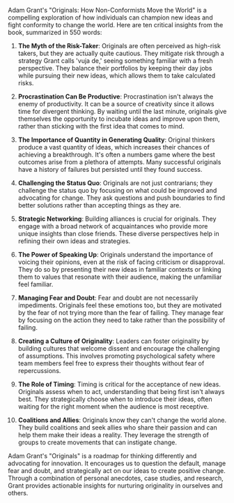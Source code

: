Adam Grant's "Originals: How Non-Conformists Move the World" is a compelling exploration of how individuals can champion new ideas and fight conformity to change the world. Here are ten critical insights from the book, summarized in 550 words:

1. **The Myth of the Risk-Taker**:
   Originals are often perceived as high-risk takers, but they are actually quite cautious. They mitigate risk through a strategy Grant calls 'vuja de,' seeing something familiar with a fresh perspective. They balance their portfolios by keeping their day jobs while pursuing their new ideas, which allows them to take calculated risks.

2. **Procrastination Can Be Productive**:
   Procrastination isn't always the enemy of productivity. It can be a source of creativity since it allows time for divergent thinking. By waiting until the last minute, originals give themselves the opportunity to incubate ideas and improve upon them, rather than sticking with the first idea that comes to mind.

3. **The Importance of Quantity in Generating Quality**:
   Original thinkers produce a vast quantity of ideas, which increases their chances of achieving a breakthrough. It's often a numbers game where the best outcomes arise from a plethora of attempts. Many successful originals have a history of failures but persisted until they found success.

4. **Challenging the Status Quo**:
   Originals are not just contrarians; they challenge the status quo by focusing on what could be improved and advocating for change. They ask questions and push boundaries to find better solutions rather than accepting things as they are.

5. **Strategic Networking**:
   Building alliances is crucial for originals. They engage with a broad network of acquaintances who provide more unique insights than close friends. These diverse perspectives help in refining their own ideas and strategies.

6. **The Power of Speaking Up**:
   Originals understand the importance of voicing their opinions, even at the risk of facing criticism or disapproval. They do so by presenting their new ideas in familiar contexts or linking them to values that resonate with their audience, making the unfamiliar feel familiar.

7. **Managing Fear and Doubt**:
   Fear and doubt are not necessarily impediments. Originals feel these emotions too, but they are motivated by the fear of not trying more than the fear of failing. They manage fear by focusing on the action they need to take rather than the possibility of failing.

8. **Creating a Culture of Originality**:
   Leaders can foster originality by building cultures that welcome dissent and encourage the challenging of assumptions. This involves promoting psychological safety where team members feel free to express their thoughts without fear of repercussions.

9. **The Role of Timing**:
   Timing is critical for the acceptance of new ideas. Originals assess when to act, understanding that being first isn't always best. They strategically choose when to introduce their ideas, often waiting for the right moment when the audience is most receptive.

10. **Coalitions and Allies**:
   Originals know they can't change the world alone. They build coalitions and seek allies who share their passion and can help them make their ideas a reality. They leverage the strength of groups to create movements that can instigate change.

Adam Grant's "Originals" is a roadmap for thinking differently and advocating for innovation. It encourages us to question the default, manage fear and doubt, and strategically act on our ideas to create positive change. Through a combination of personal anecdotes, case studies, and research, Grant provides actionable insights for nurturing originality in ourselves and others.